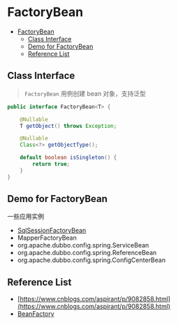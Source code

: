 # FactoryBean

- [FactoryBean](#factorybean)
  - [Class Interface](#class-interface)
  - [Demo for FactoryBean](#demo-for-factorybean)
  - [Reference List](#reference-list)

## Class Interface

> `FactoryBean` 用例创建 bean 对象，支持泛型

```java
public interface FactoryBean<T> {

    @Nullable
    T getObject() throws Exception;

    @Nullable
    Class<?> getObjectType();

    default boolean isSingleton() {
        return true;
    }
}
```

## Demo for FactoryBean

一些应用实例

- [SqlSessionFactoryBean](../java/../../java/mybatis/mybatis-sql-session-factory-bean.md)
- MapperFactoryBean
- org.apache.dubbo.config.spring.ServiceBean
- org.apache.dubbo.config.spring.ReferenceBean
- org.apache.dubbo.config.spring.ConfigCenterBean

## Reference List

- [https://www.cnblogs.com/aspirant/p/9082858.html](https://www.cnblogs.com/aspirant/p/9082858.html)
- [BeanFactory](spring-bean-factory.md)
